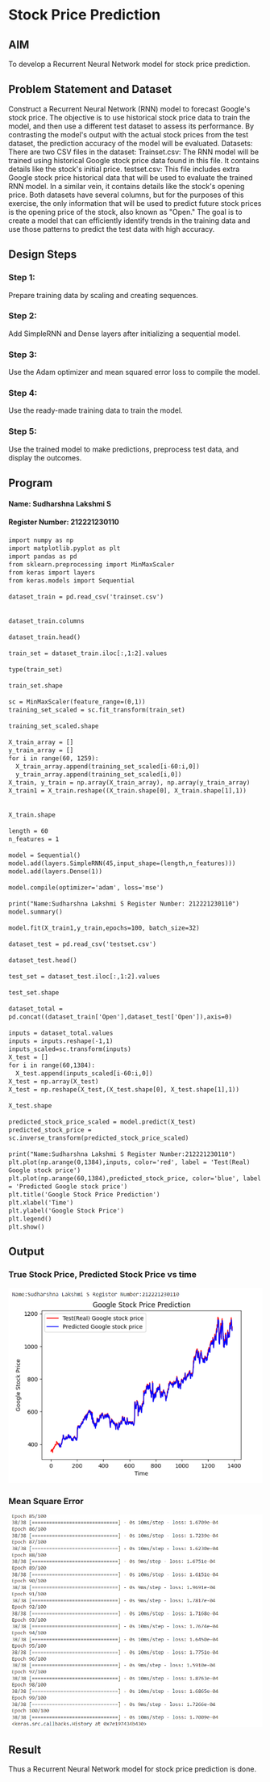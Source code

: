 # Stock Price Prediction

## AIM

To develop a Recurrent Neural Network model for stock price prediction.

## Problem Statement and Dataset
Construct a Recurrent Neural Network (RNN) model to forecast Google's stock price. The objective is to use historical stock price data to train the model, and then use a different test dataset to assess its performance. By contrasting the model's output with the actual stock prices from the test dataset, the prediction accuracy of the model will be evaluated.
Datasets: There are two CSV files in the dataset:
Trainset.csv: The RNN model will be trained using historical Google stock price data found in this file. It contains details like the stock's initial price.
testset.csv: This file includes extra Google stock price historical data that will be used to evaluate the trained RNN model. In a similar vein, it contains details like the stock's opening price.
Both datasets have several columns, but for the purposes of this exercise, the only information that will be used to predict future stock prices is the opening price of the stock, also known as "Open."
The goal is to create a model that can efficiently identify trends in the training data and use those patterns to predict the test data with high accuracy.

## Design Steps

### Step 1: 
Prepare training data by scaling and creating sequences.
### Step 2: 
Add SimpleRNN and Dense layers after initializing a sequential model.
### Step 3: 
Use the Adam optimizer and mean squared error loss to compile the model.
### Step 4: 
Use the ready-made training data to train the model.
### Step 5: 
Use the trained model to make predictions, preprocess test data, and display the outcomes.

## Program
#### Name: Sudharshna Lakshmi S
#### Register Number: 212221230110
```
import numpy as np
import matplotlib.pyplot as plt
import pandas as pd
from sklearn.preprocessing import MinMaxScaler
from keras import layers
from keras.models import Sequential

dataset_train = pd.read_csv('trainset.csv')


dataset_train.columns

dataset_train.head()

train_set = dataset_train.iloc[:,1:2].values

type(train_set)

train_set.shape

sc = MinMaxScaler(feature_range=(0,1))
training_set_scaled = sc.fit_transform(train_set)

training_set_scaled.shape

X_train_array = []
y_train_array = []
for i in range(60, 1259):
  X_train_array.append(training_set_scaled[i-60:i,0])
  y_train_array.append(training_set_scaled[i,0])
X_train, y_train = np.array(X_train_array), np.array(y_train_array)
X_train1 = X_train.reshape((X_train.shape[0], X_train.shape[1],1))


X_train.shape

length = 60
n_features = 1

model = Sequential()
model.add(layers.SimpleRNN(45,input_shape=(length,n_features)))
model.add(layers.Dense(1))

model.compile(optimizer='adam', loss='mse')

print("Name:Sudharshna Lakshmi S Register Number: 212221230110")
model.summary()

model.fit(X_train1,y_train,epochs=100, batch_size=32)

dataset_test = pd.read_csv('testset.csv')

dataset_test.head()

test_set = dataset_test.iloc[:,1:2].values

test_set.shape

dataset_total = pd.concat((dataset_train['Open'],dataset_test['Open']),axis=0)

inputs = dataset_total.values
inputs = inputs.reshape(-1,1)
inputs_scaled=sc.transform(inputs)
X_test = []
for i in range(60,1384):
  X_test.append(inputs_scaled[i-60:i,0])
X_test = np.array(X_test)
X_test = np.reshape(X_test,(X_test.shape[0], X_test.shape[1],1))

X_test.shape

predicted_stock_price_scaled = model.predict(X_test)
predicted_stock_price = sc.inverse_transform(predicted_stock_price_scaled)

print("Name:Sudharshna Lakshmi S Register Number:212221230110")
plt.plot(np.arange(0,1384),inputs, color='red', label = 'Test(Real) Google stock price')
plt.plot(np.arange(60,1384),predicted_stock_price, color='blue', label = 'Predicted Google stock price')
plt.title('Google Stock Price Prediction')
plt.xlabel('Time')
plt.ylabel('Google Stock Price')
plt.legend()
plt.show()
```
## Output
### True Stock Price, Predicted Stock Price vs time
![](1.png)

### Mean Square Error
![](2.png)

## Result
Thus a Recurrent Neural Network model for stock price prediction is done.
